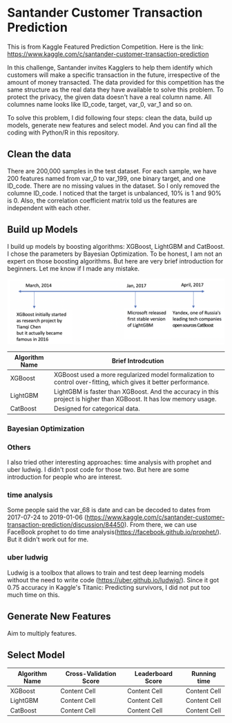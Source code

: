# Santander Customer Transaction Prediction
This is from Kaggle Featured Prediction Competition. Here is the link: https://www.kaggle.com/c/santander-customer-transaction-prediction

In this challenge, Santander invites Kagglers to help them identify which customers will make a specific transaction in the future, irrespective of the amount of money transacted. The data provided for this competition has the same structure as the real data they have available to solve this problem. To protect the privacy, the given data doesn't have a real column name. All columnes name looks like ID_code, target, var_0, var_1 and so on.

To solve this problem, I did following four steps: clean the data, build up models, generate new features and select model. And you can find all the coding with Python/R in this repository.

## Clean the data 
There are 200,000 samples in the test dataset. For each sample, we have 200 features named from var_0 to var_199, one binary target, and one ID_code. There are no missing values in the dataset. So I only removed the columne ID_code. I noticed that the target is unbalanced, 10% is 1 and 90% is 0. Also, the correlation coefficient matrix told us the features are independent with each other.

## Build up Models 
I build up models by boosting algorithms: XGBoost, LightGBM and CatBoost. I chose the parameters by Bayesian Optimization. 
To be honest, I am not an expert on those boosting algorithms. But here are very brief introduction for beginners. Let me know if I made any mistake. 

![Screenshot](boostinghistory.png)

| Algorithm Name| Brief Introdcution  |
| ------------- | ----------------------   |
| XGBoost       |XGBoost used a more regularized model formalization to control over-fitting, which gives it better performance.|
| LightGBM      | LightGBM is faster than XGBoost. And the accuracy in this project is higher than XGBoost. It has low memory usage.          |
| CatBoost      | Designed for categorical data.           |

### Bayesian Optimization

### Others
I also tried other interesting approaches: time analysis with prophet and uber ludwig. I didn't post code for those two. But here are some introduction for people who are interest.

### time analysis
Some people said the var_68 is date and can be decoded to dates from 2017-07-24 to 2019-01-06 (https://www.kaggle.com/c/santander-customer-transaction-prediction/discussion/84450). From there, we can use FaceBook prophet to do time analysis(https://facebook.github.io/prophet/). But it didn't work out for me. 

### uber ludwig
Ludwig is a toolbox that allows to train and test deep learning models without the need to write code (https://uber.github.io/ludwig/). Since it got 0.75 accuracy in Kaggle's Titanic: Predicting survivors, I did not put too much time on this.

## Generate New Features 
Aim to multiply features. 

## Select Model
| Algorithm Name | Cross-Validation Score | Leaderboard Score| Running time |
| ------------- | ----------------------  |----------------- |------------- |
| XGBoost       | Content Cell            |Content Cell      |Content Cell  |
| LightGBM      | Content Cell            |Content Cell      |Content Cell  |
| CatBoost      | Content Cell            |Content Cell      |Content Cell  |
